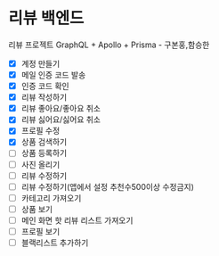 # 리뷰 백엔드

리뷰 프로젝트 GraphQL + Apollo + Prisma - 구본홍,함승한

- [x] 계정 만들기
- [x] 메일 인증 코드 발송
- [x] 인증 코드 확인
- [x] 리뷰 작성하기
- [x] 리뷰 좋아요/좋아요 취소
- [x] 리뷰 싫어요/싫어요 취소
- [x] 프로필 수정
- [x] 상품 검색하기
- [ ] 상품 등록하기
- [ ] 사진 올리기
- [ ] 리뷰 수정하기
- [ ] 리뷰 수정하기(앱에서 설정 추천수500이상 수정금지)
- [ ] 카테고리 가져오기
- [ ] 상품 보기
- [ ] 메인 화면 핫 리뷰 리스트 가져오기
- [ ] 프로필 보기
- [ ] 블랙리스트 추가하기
